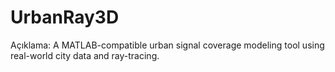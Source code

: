 # UrbanRay3D
Açıklama: A MATLAB-compatible urban signal coverage modeling tool using real-world city data and ray-tracing.
